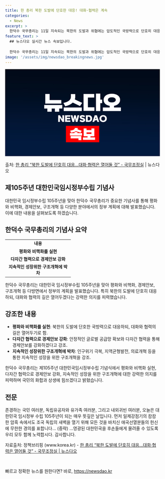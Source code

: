 ```yaml
---
title: 한 총리 북한 도발에 단호한 대응! 대화·협력은 계속
categories:
  - News
excerpt: >
  한덕수 국무총리는 11일 지속되는 북한의 도발과 위협에는 압도적인 국방력으로 단호히 대응하되, 대화와 협력의…
feature_text: >
  ## 뉴스다오 실시간 뉴스 속보입니다.

  한덕수 국무총리는 11일 지속되는 북한의 도발과 위협에는 압도적인 국방력으로 단호히 대응하되, 대화와 협력의…
image: '/assets/img/newsdao_breakingnews.jpg'
---
```


![뉴스다오 속보](/assets/img/newsdao_breakingnews.jpg)

<p>출처: <a href="https://newsdao.kr/3570" rel="dofollow">한 총리 “북한 도발에 단호히 대응…대화·협력은 열어둘 것”   - 국무조정실</a> | 뉴스다오</p>

<h2 data-ke-size="size26">제105주년 대한민국임시정부수립 기념사</h2>
<p data-ke-size="size16">대한민국 임시정부수립 105주년을 맞아 한덕수 국무총리가 중요한 기념사를 통해 평화와 비핵화, 경제안보, 구조개혁 등 다양한 분야에서의 정부 계획에 대해 발표했습니다. 이에 대한 내용을 살펴보도록 하겠습니다.</p>

<h2 data-ke-size="size24">한덕수 국무총리의 기념사 요약</h2>

<table>
	<tr>
		<td style="text-align: center; width: 200px;"><b>내용</b></td>
	</tr>
	<tr>
		<td style="text-align: center; height: 17px;"><b>평화와 비핵화를 실현</b></td>
	</tr>
	<tr>
		<td style="text-align: center; height: 17px;"><b>다자간 협력으로 경제안보 강화</b></td>
	</tr>
	<tr>
		<td style="text-align: center; height: 17px;"><b>지속적인 성장위한 구조개혁에 박차</b></td>
	</tr>
</table>

<p data-ke-size="size16">한덕수 국무총리는 대한민국 임시정부수립 105주년을 맞아 평화와 비핵화, 경제안보, 구조개혁 등 다방면에서 정부의 계획을 발표했습니다. 특히 북한의 도발에 단호히 대응하되, 대화와 협력의 길은 열어두겠다는 강력한 의지를 피력했습니다.</p>

<h2 data-ke-size="size24">강조한 내용</h2>
<ul>
	<li><b>평화와 비핵화를 실현</b>: 북한의 도발에 단호한 국방력으로 대응하되, 대화와 협력의 길은 열어두기로 함.</li>
	<li><b>다자간 협력으로 경제안보 강화</b>: 안정적인 글로벌 공급망 확보와 다자간 협력을 통해 경제안보를 강화하겠다고 강조.</li>
	<li><b>지속적인 성장위한 구조개혁에 박차</b>: 인구위기 극복, 지역균형발전, 의료개혁 등을 통한 지속적인 성장을 위한 구조개혁을 강조.</li>
</ul>

<p data-ke-size="size16">한덕수 국무총리는 제105주년 대한민국임시정부수립 기념식에서 평화와 비핵화 실현, 다자간 협력으로 경제안보 강화, 지속적인 성장을 위한 구조개혁에 대한 강력한 의지를 피력하며 국민의 화합과 상생에 힘쓰겠다고 밝혔습니다.</p>

<h2 data-ke-size="size24">전문</h2>
<p data-ke-size="size16">존경하는 국민 여러분, 독립유공자와 유가족 여러분, 그리고 내외귀빈 여러분, 오늘은 대한민국 임시정부 수립 105주년이 되는 매우 뜻깊은 날입니다. 먼저 일제강점기의 캄캄한 암흑 속에서도 조국 독립의 새벽을 열기 위해 모든 것을 바치신 애국선열분들의 헌신에 무한한 경의를 표합니다… (중략) …영광된 대한민국을 후손들에게 물려줄 수 있도록 우리 모두 함께 노력합시다. 감사합니다.</p>
<p data-ke-size="size16">자료출처: 정책브리핑 (www.korea.kr) - <a href="https://newsdao.kr/3570">한 총리 “북한 도발에 단호히 대응…대화·협력은 열어둘 것” - 국무조정실 | 뉴스다오</a></p>
<p data-ke-size="size16">&nbsp;</p> 

빠르고 정확한 뉴스를 원한다면? 바로, <a href="https://newsdao.kr" rel="dofollow">https://newsdao.kr</a>


